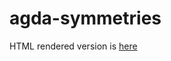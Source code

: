# agda-symmetries

HTML rendered version is [here](https://pufferffish.github.io/agda-symmetries/Everything.html)

